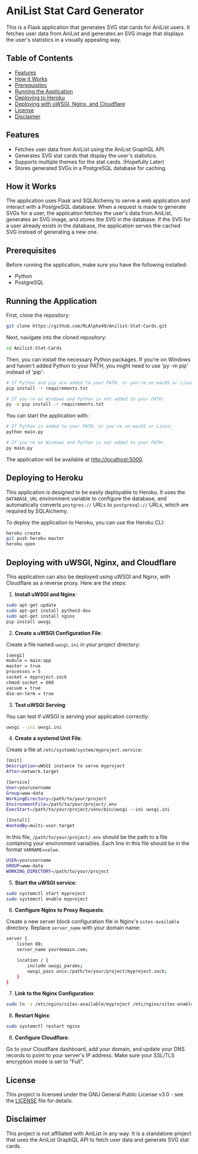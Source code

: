 # AniList Stat Card Generator

This is a Flask application that generates SVG stat cards for AniList users. It fetches user data from AniList and generates an SVG image that displays the user's statistics in a visually appealing way.

## Table of Contents

- [Features](#features)
- [How it Works](#how-it-works)
- [Prerequisites](#prerequisites)
- [Running the Application](#running-the-application)
- [Deploying to Heroku](#deploying-to-heroku)
- [Deploying with uWSGI, Nginx, and Cloudflare](#deploying-with-uwsgi,-nginx,-and-cloudflare)
- [License](#license)
- [Disclaimer](#disclaimer)

## Features

- Fetches user data from AniList using the AniList GraphQL API.
- Generates SVG stat cards that display the user's statistics.
- Supports multiple themes for the stat cards. (Hopefully Later)
- Stores generated SVGs in a PostgreSQL database for caching.

## How it Works

The application uses Flask and SQLAlchemy to serve a web application and interact with a PostgreSQL database. When a request is made to generate SVGs for a user, the application fetches the user's data from AniList, generates an SVG image, and stores the SVG in the database. If the SVG for a user already exists in the database, the application serves the cached SVG instead of generating a new one.

## Prerequisites

Before running the application, make sure you have the following installed:

- Python
- PostgreSQL

## Running the Application

First, clone the repository:

```bash
git clone https://github.com/RLAlpha49/Anilist-Stat-Cards.git
```

Next, navigate into the cloned repository:

```bash
cd Anilist-Stat-Cards
```

Then, you can install the necessary Python packages. If you're on Windows and haven't added Python to your PATH, you might need to use 'py -m pip' instead of 'pip':

```bash
# If Python and pip are added to your PATH, or you're on macOS or Linux:
pip install -r requirements.txt

# If you're on Windows and Python is not added to your PATH:
py -m pip install -r requirements.txt
```

You can start the application with:

```bash
# If Python is added to your PATH, or you're on macOS or Linux:
python main.py

# If you're on Windows and Python is not added to your PATH:
py main.py
```

The application will be available at [http://localhost:5000](http://localhost:5000).

## Deploying to Heroku

This application is designed to be easily deployable to Heroku. It uses the `DATABASE_URL` environment variable to configure the database, and automatically converts `postgres://` URLs to `postgresql://` URLs, which are required by SQLAlchemy.

To deploy the application to Heroku, you can use the Heroku CLI:

```bash
heroku create
git push heroku master
heroku open
```

## Deploying with uWSGI, Nginx, and Cloudflare

This application can also be deployed using uWSGI and Nginx, with Cloudflare as a reverse proxy. Here are the steps:

1. **Install uWSGI and Nginx**:

```bash
sudo apt-get update
sudo apt-get install python3-dev
sudo apt-get install nginx
pip install uwsgi
```

2. **Create a uWSGI Configuration File**:

Create a file named `uwsgi.ini` in your project directory:

```bash
[uwsgi]
module = main:app
master = true
processes = 5
socket = myproject.sock
chmod-socket = 660
vacuum = true
die-on-term = true
```

3. **Test uWSGI Serving**:

You can test if uWSGI is serving your application correctly:

```bash
uwsgi --ini uwsgi.ini
```

4. **Create a systemd Unit File**:

Create a file at `/etc/systemd/system/myproject.service`:

```bash
[Unit]
Description=uWSGI instance to serve myproject
After=network.target

[Service]
User=yourusername
Group=www-data
WorkingDirectory=/path/to/your/project
EnvironmentFile=/path/to/your/project/.env
ExecStart=/path/to/your/project/venv/bin/uwsgi --ini uwsgi.ini

[Install]
WantedBy=multi-user.target
```

In this file, `/path/to/your/project/.env` should be the path to a file containing your environment variables. Each line in this file should be in the format `VARNAME=value.`

```bash
USER=yourusername
GROUP=www-data
WORKING_DIRECTORY=/path/to/your/project
```

5. **Start the uWSGI service**:

```bash
sudo systemctl start myproject
sudo systemctl enable myproject
```

6. **Configure Nginx to Proxy Requests**:

Create a new server block configuration file in Nginx's `sites-available` directory. Replace `server_name` with your domain name:

```bash
server {
    listen 80;
    server_name yourdomain.com;

    location / {
        include uwsgi_params;
        uwsgi_pass unix:/path/to/your/project/myproject.sock;
    }
}
```

7. **Link to the Nginx Configuration**:

```bash
sudo ln -s /etc/nginx/sites-available/myproject /etc/nginx/sites-enabled
```

8. **Restart Nginx**:

```bash
sudo systemctl restart nginx
```

8. **Configure Cloudflare**:

Go to your Cloudflare dashboard, add your domain, and update your DNS records to point to your server's IP address. Make sure your SSL/TLS encryption mode is set to "Full".

## License

This project is licensed under the GNU General Public License v3.0 - see the [LICENSE](LICENSE) file for details.

## Disclaimer

This project is not affiliated with AniList in any way. It is a standalone project that uses the AniList GraphQL API to fetch user data and generate SVG stat cards.
